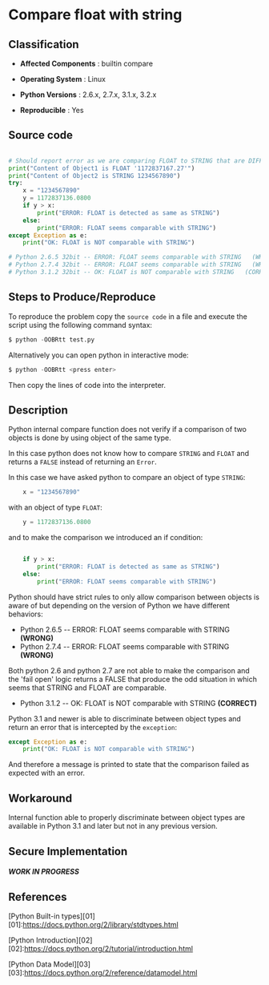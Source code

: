 Compare float with string
=========================

Classification
--------------

* **Affected Components** : builtin compare

* **Operating System** : Linux

* **Python Versions** : 2.6.x, 2.7.x, 3.1.x, 3.2.x

* **Reproducible** : Yes


Source code 
-----------

```python

# Should report error as we are comparing FLOAT to STRING that are DIFFERENT TYPES
print("Content of Object1 is FLOAT '1172837167.27'")
print("Content of Object2 is STRING 1234567890")
try:
    x = "1234567890"
    y = 1172837136.0800
    if y > x:
        print("ERROR: FLOAT is detected as same as STRING")
    else:
        print("ERROR: FLOAT seems comparable with STRING")
except Exception as e:
    print("OK: FLOAT is NOT comparable with STRING")

# Python 2.6.5 32bit -- ERROR: FLOAT seems comparable with STRING   (WRONG)
# Python 2.7.4 32bit -- ERROR: FLOAT seems comparable with STRING   (WRONG)
# Python 3.1.2 32bit -- OK: FLOAT is NOT comparable with STRING   (CORRECT)

```


Steps to Produce/Reproduce
--------------------------

To reproduce the problem copy the `source code` in a file and execute the script using the following command syntax:

```python
$ python -OOBRtt test.py
```

Alternatively you can open python in interactive mode:

```python
$ python -OOBRtt <press enter>
```
Then copy the lines of code into the interpreter.  



Description
-----------

Python internal compare function does not verify if a comparison of two objects is done by using object of the same type. 

In this case python does not know how to compare ```STRING``` and ```FLOAT``` and returns a ```FALSE``` instead of returning an ```Error```.

In this case we have asked python to compare an object of type ```STRING```:

```python
    x = "1234567890"
```

with an object of type ```FLOAT```:

```python
    y = 1172837136.0800
```

and to make the comparison we introduced an if condition:

```python

    if y > x:
        print("ERROR: FLOAT is detected as same as STRING")
    else:
        print("ERROR: FLOAT seems comparable with STRING")

```


Python should have strict rules to only allow comparison between objects is aware of but depending on the version of Python we have different behaviors:

* Python 2.6.5 -- ERROR: FLOAT seems comparable with STRING   **(WRONG)**
* Python 2.7.4 -- ERROR: FLOAT seems comparable with STRING   **(WRONG)**

Both python 2.6 and python 2.7 are not able to make the comparison and the 'fail open' logic returns a FALSE that produce the odd situation in which seems that STRING and FLOAT are comparable.

* Python 3.1.2 -- OK: FLOAT is NOT comparable with STRING  **(CORRECT)**

Python 3.1 and newer is able to discriminate between object types and return an error that is intercepted by the ```exception```:

```python
except Exception as e:
    print("OK: FLOAT is NOT comparable with STRING")
```

And therefore a message is printed to state that the comparison failed as expected with an error.

Workaround
----------

Internal function able to properly discriminate between object types are available in Python 3.1 and later but not in any previous version.


Secure Implementation
---------------------


##### WORK IN PROGRESS


References
----------

[Python Built-in types][01]
[01]:https://docs.python.org/2/library/stdtypes.html

[Python Introduction][02]
[02]:https://docs.python.org/2/tutorial/introduction.html

[Python Data Model][03]
[03]:https://docs.python.org/2/reference/datamodel.html

